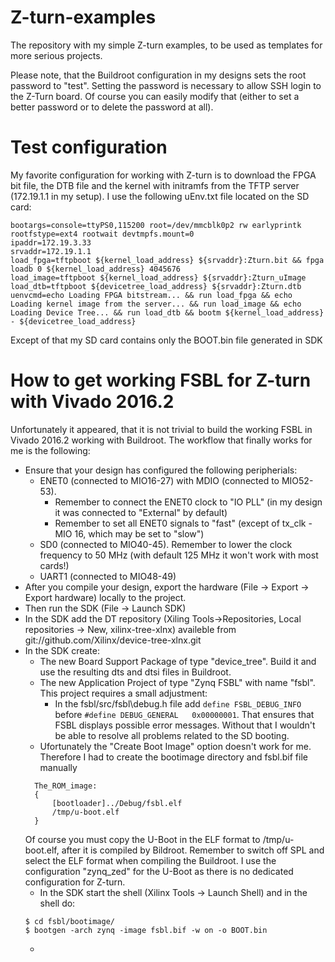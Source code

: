 # Z-turn-examples
The repository with my simple Z-turn examples, to be used as templates for more serious projects.

Please note, that the Buildroot configuration in my designs sets the root password to "test".
Setting the password is necessary to allow SSH login to the Z-Turn board. Of course you can easily modify that
(either to set a better password or to delete the password at all).


# Test configuration

My favorite configuration for working with Z-turn is to download the FPGA bit file, the DTB file and the kernel with initramfs from the TFTP server (172.19.1.1 in my setup). 
I use the following uEnv.txt file located on the SD card:

    bootargs=console=ttyPS0,115200 root=/dev/mmcblk0p2 rw earlyprintk rootfstype=ext4 rootwait devtmpfs.mount=0
    ipaddr=172.19.3.33
    srvaddr=172.19.1.1
    load_fpga=tftpboot ${kernel_load_address} ${srvaddr}:Zturn.bit && fpga loadb 0 ${kernel_load_address} 4045676
    load_image=tftpboot ${kernel_load_address} ${srvaddr}:Zturn_uImage
    load_dtb=tftpboot ${devicetree_load_address} ${srvaddr}:Zturn.dtb
    uenvcmd=echo Loading FPGA bitstream... && run load_fpga && echo Loading kernel image from the server... && run load_image && echo Loading Device Tree... && run load_dtb && bootm ${kernel_load_address} - ${devicetree_load_address}
    
Except of that my SD card contains only the BOOT.bin file generated in SDK

# How to get working FSBL for Z-turn with Vivado 2016.2

Unfortunately it appeared, that it is not trivial to build the working FSBL in Vivado 2016.2 working with Buildroot.
The workflow that finally works for me is the following:

* Ensure that your design has configured the following peripherials:
  * ENET0 (connected to MIO16-27) with MDIO (connected to MIO52-53). 
    * Remember to connect the ENET0 clock to "IO PLL" (in my design it was connected to "External" by default)
    * Remember to set all ENET0 signals to "fast" (except of tx_clk - MIO 16, which may be set to "slow")
  * SD0 (connected to MIO40-45). Remember to lower the clock frequency to 50 MHz (with default 125 MHz it won't work with most cards!)
  * UART1 (connected to MIO48-49)
* After you compile your design, export the hardware (File -> Export -> Export hardware) locally to the project.
* Then run the SDK (File -> Launch SDK)
* In the SDK add the DT repository (Xiling Tools->Repositories, Local repositories -> New, xilinx-tree-xlnx) availeble from git://github.com/Xilinx/device-tree-xlnx.git
* In the SDK create:
  * The new Board Support Package of type "device_tree". Build it and use the resulting dts and dtsi files in Buildroot.
  * The new Application Project of type "Zynq FSBL" with name "fsbl". This project requires a small adjustment:
    * In the fsbl/src/fsbl\debug.h file add `define FSBL_DEBUG_INFO` before `#define DEBUG_GENERAL   0x00000001`. That ensures that FSBL displays possible error messages. Without that I wouldn't be able to resolve all problems related to the SD booting.
  * Ufortunately the "Create Boot Image" option doesn't work for me. Therefore I had to create the bootimage directory and fsbl.bif file manually
  ```
    The_ROM_image:
    {
        [bootloader]../Debug/fsbl.elf
        /tmp/u-boot.elf
    }
  ```
  Of course you must copy the U-Boot in the ELF format to /tmp/u-boot.elf, after it is compiled by Bildroot. Remember to switch off SPL and select the ELF format when compiling the Buildroot. I use the configuration "zynq_zed" for the U-Boot as there is no dedicated configuration for Z-turn.
  * In the SDK start the shell (Xilinx Tools -> Launch Shell) and in the shell do:
  ```
  $ cd fsbl/bootimage/
  $ bootgen -arch zynq -image fsbl.bif -w on -o BOOT.bin
  ```
  * 
